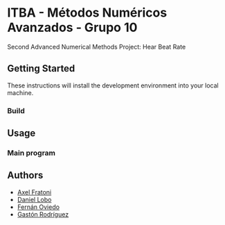 # ITBA - Métodos Numéricos Avanzados - Grupo 10
Second Advanced Numerical Methods Project: Hear Beat Rate


## Getting Started
These instructions will install the development environment into your local machine.

### Build

## Usage


### Main program


## Authors
* [Axel Fratoni](https://github.com/axelfratoni)
* [Daniel Lobo](https://github.com/lobo)
* [Fernán Oviedo](https://github.com/foviedoITBA)
* [Gastón Rodríguez](https://github.com/gastonrod)


